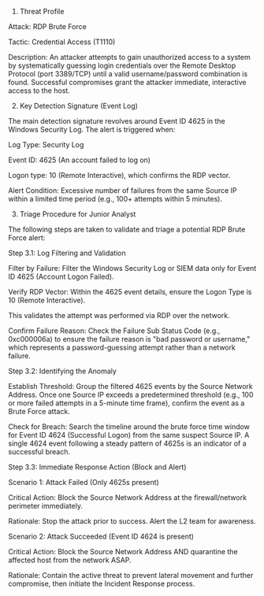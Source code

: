 
1. Threat Profile

Attack: RDP Brute Force 

Tactic: Credential Access (T1110) 

Description: An attacker attempts to gain unauthorized access to a system by systematically guessing
login credentials over the Remote Desktop Protocol (port 3389/TCP) until a valid username/password combination is found. 
Successful compromises grant the attacker immediate, interactive access to the host.

2. Key Detection Signature (Event Log)
   
The main detection signature revolves around Event ID 4625 in the Windows Security Log. The alert is triggered when:


Log Type: Security Log

Event ID: 4625 (An account failed to log on)

Logon type: 10 (Remote Interactive), which confirms the RDP vector.

Alert Condition: Excessive number of failures from the same Source IP within a limited time period (e.g., 100+ attempts within 5 minutes).


3. Triage Procedure for Junior Analyst
   
The following steps are taken to validate and triage a potential RDP Brute Force alert:

Step 3.1: Log Filtering and Validation

Filter by Failure: Filter the Windows Security Log or SIEM data only for Event ID 4625 (Account Logon Failed).

Verify RDP Vector: Within the 4625 event details, ensure the Logon Type is 10 (Remote Interactive).

This validates the attempt was performed via RDP over the network.

Confirm Failure Reason: Check the Failure Sub Status Code (e.g., 0xc000006a) to ensure the failure reason is "bad password or username," which
represents a password-guessing attempt rather than a network failure.

Step 3.2: Identifying the Anomaly

Establish Threshold: Group the filtered 4625 events by the Source Network Address. Once one Source IP exceeds a predetermined 
threshold (e.g., 100 or more failed attempts in a 5-minute time frame), confirm the event as a Brute Force attack.

Check for Breach: Search the timeline around the brute force time window for Event ID 4624 (Successful Logon) from the same suspect Source IP.
A single 4624 event following a steady pattern of 4625s is an indicator of a successful breach.

Step 3.3: Immediate Response Action (Block and Alert)

Scenario 1: Attack Failed (Only 4625s present)

Critical Action: Block the Source Network Address at the firewall/network perimeter immediately.

Rationale: Stop the attack prior to success. Alert the L2 team for awareness.


Scenario 2: Attack Succeeded (Event ID 4624 is present)

Critical Action: Block the Source Network Address AND quarantine the affected host from the network ASAP.

Rationale: Contain the active threat to prevent lateral movement and further compromise, then initiate the Incident Response process.
